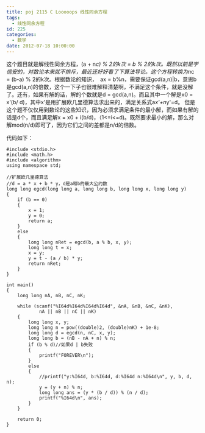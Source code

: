 ```yaml
---
title: poj 2115 C Looooops 线性同余方程
tags:
  - 线性同余方程
id: 225
categories:
  - 数学
date: 2012-07-18 10:00:00
---
```


这个题目就是解线性同余方程，(a + n*c) % 2的k次 = b % 2的k次。既然以前是学信安的，对数论本来就不排斥，最近还好好看了下算法导论。这个方程转换为n*c = (b-a) % 2的k次。根据数论的知识，  ax = b%n，需要保证gcd(a,n)|b，意思b是gcd(a,n)的倍数，这个一下子也很难解释清楚啊，不满足这个条件，就是没解了。还有，如果有解的话，解的个数就是d = gcd(a,n)。而且其中一个解是x0 = x'(b/ d)，其中x'是用扩展欧几里德算法求出来的，满足关系式a*x'+n*y'=d。
但是这个题不仅仅用到数论的这些知识，因为必须求满足条件的最小解，而如果有解的话是d个，而且满足解x = x0 + i(b/d)，（1<=i<=d)。既然要求最小的解，那么对解mod(n/d)即可了，因为它们之间的差都是n/d的倍数。

代码如下：
``` stylus
#include <stdio.h>
#include <math.h>
#include <algorithm>
using namespace std;

//扩展欧几里德算法
//d = a * x + b * y，d是a和b的最大公约数
long long egcd(long long a, long long b, long long x, long long y)
{
    if (b == 0)
    {
        x = 1;
        y = 0;
        return a;
    }
    else
    {
        long long nRet = egcd(b, a % b, x, y);
        long long t = x;
        x = y;
        y = t - (a / b) * y;
        return nRet;
    }
}

int main()
{
    long long nA, nB, nC, nK;

    while (scanf("%I64d%I64d%I64d%I64d", &nA, &nB, &nC, &nK),
            nA || nB || nC || nK)
    {
        long long x, y;
        long long n = pow((double)2, (double)nK) + 1e-8;
        long long d = egcd(n, nC, x, y);
        long long b = (nB - nA + n) % n;
        if (b % d)//如果d | b失败
        {
            printf("FOREVER\n");
        }
        else
        {
            //printf("y:%I64d, b:%I64d, d:%I64d n:%I64d\n", y, b, d, n);
            y = (y + n) % n;
            long long ans = (y * (b / d)) % (n / d);
            printf("%I64d\n", ans);
        }
    }

    return 0;
}
```